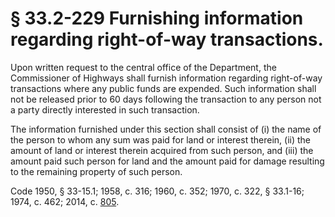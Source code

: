 # § 33.2-229 Furnishing information regarding right-of-way transactions.

<p>Upon written request to the central office of the Department, the Commissioner of Highways shall furnish information regarding right-of-way transactions where any public funds are expended. Such information shall not be released prior to 60 days following the transaction to any person not a party directly interested in such transaction.</p><p>The information furnished under this section shall consist of (i) the name of the person to whom any sum was paid for land or interest therein, (ii) the amount of land or interest therein acquired from such person, and (iii) the amount paid such person for land and the amount paid for damage resulting to the remaining property of such person.</p><p>Code 1950, § 33-15.1; 1958, c. 316; 1960, c. 352; 1970, c. 322, § 33.1-16; 1974, c. 462; 2014, c. <a href='http://lis.virginia.gov/cgi-bin/legp604.exe?141+ful+CHAP0805'>805</a>.</p>